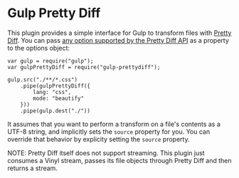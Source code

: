 # Gulp Pretty Diff

This plugin provides a simple interface for Gulp to transform files with [Pretty Diff](http://prettydiff.com/). You can pass [any option supported by the Pretty Diff API](http://prettydiff.com/documentation.xhtml#function_properties) as a property to the options object:

```
var gulp = require("gulp");
var gulpPrettyDiff = require("gulp-prettydiff");

gulp.src("./**/*.css")
    .pipe(gulpPrettyDiff({
        lang: "css",
        mode: "beautify"
    }))
    .pipe(gulp.dest("./"))
```

It assumes that you want to perform a transform on a file's contents as a UTF-8 string, and implicitly sets the `source` property for you. You can override that behavior by explicity setting the `source` property.

NOTE: Pretty Diff itself does not support streaming. This plugin just consumes a Vinyl stream, passes its file objects through Pretty Diff and then returns a stream.